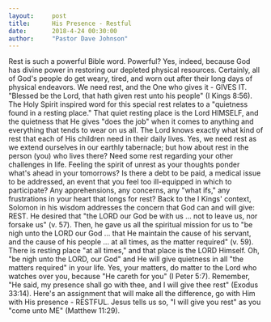 ```yaml
---
layout:     post
title:      His Presence - Restful
date:       2018-4-24 00:30:00
author:     "Pastor Dave Johnson"
---
```


Rest is such a powerful Bible word. Powerful? Yes, indeed, because God has divine power in restoring our depleted physical resources. Certainly, all of God's people do get weary, tired, and worn out after their long days of physical endeavors. We need rest, and the One who gives it - GIVES IT. "Blessed be the Lord, that hath given rest unto his people" (I Kings 8:56). The Holy Spirit inspired word for this special rest relates to a "quietness found in a resting place." That quiet resting place is the Lord HIMSELF, and the quietness that He gives "does the job" when it comes to anything and everything that tends to wear on us all. The Lord knows exactly what kind of rest that each of His children need in their daily lives. Yes, we need rest as we extend ourselves in our earthly tabernacle; but how about rest in the person (you) who lives there? Need some rest regarding your other challenges in life. Feeling the spirit of unrest as your thoughts ponder what's ahead in your tomorrows? Is there a debt to be paid, a medical issue to be addressed, an event that you feel too ill-equipped in which to participate? Any apprehensions, any concerns, any "what ifs," any frustrations in your heart that longs for rest? Back to the I Kings' context, Solomon in his wisdom addresses the concern that God can and will give: REST. He desired that "the LORD our God be with us ... not to leave us, nor forsake us" (v. 57). Then, he gave us all the spiritual mission for us to "be nigh unto the LORD our God ... that He maintain the cause of his servant, and the cause of his people ... at all times, as the matter required" (v. 59). There is resting place "at all times," and that place is the LORD Himself. Oh, "be nigh unto the LORD, our God" and He will give quietness in all "the matters required" in your life. Yes, your matters, do matter to the Lord who watches over you, because "He careth for you" (I Peter 5:7). Remember, "He said, my presence shall go with thee, and I will give thee rest" (Exodus 33:14). Here's an assignment that will make all the difference, go with Him with His presence - RESTFUL. Jesus tells us so, "I will give you rest" as you "come unto ME" (Matthew 11:29).
